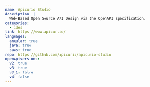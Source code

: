 ```yaml
---
name: Apicurio Studio
description: |
  Web-Based Open Source API Design via the OpenAPI specification.
categories:
  - ides
link: https://www.apicur.io/
languages:
  angular: true
  java: true
  saas: true
repo: https://github.com/apicurio/apicurio-studio
openApiVersions:
  v2: true
  v3: true
  v3_1: false
  v4: false
---
```


